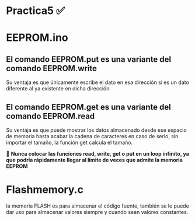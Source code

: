 # Practica5 :white_check_mark:
# EEPROM.ino
## El comando EEPROM.put es una variante del comando EEPROM.write
Su ventaja es que únicamente escribe el dato en esa dirección si es un dato diferente al ya existente en dicha dirección.

## El comando EEPROM.get es una variante del comando EEPROM.read
Su ventaja es que puede mostrar los datos almacenado desde ese espacio de memoria hasta acabar la cadena de caracteres en caso de serlo,
sin importar el tamaño, la función get calcula el tamaño.

:anger:
**Nunca colocar las funciones read, write, get o put en un loop infinito, ya que podría
rápidamente llegar al límite de veces que admite la memoria EEPROM**

# Flashmemory.c

la memoria FLASH es para almacenar el
código fuente, también se le puede dar uso para almacenar valores siempre y
cuando sean valores constantes.
